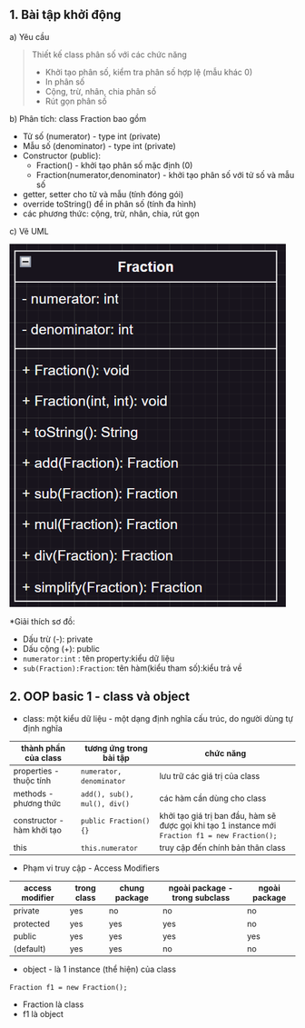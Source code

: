 ## 1. Bài tập khởi động
a) Yêu cầu
> Thiết kế class phân số với các chức năng
> - Khởi tạo phân số, kiểm tra phân số hợp lệ (mẫu khác 0)
> - In phân số
> - Cộng, trừ, nhân, chia phân số
> - Rút gọn phân số

b) Phân tích: class Fraction bao gồm
+ Tử số (numerator) - type int (private)
+ Mẫu số (denominator) - type int (private)
+ Constructor (public):
    + Fraction() - khởi tạo phân số mặc định (0)
    + Fraction(numerator,denominator) - khởi tạo phân số với tử số và mẫu số
+ getter, setter cho tử và mẫu (tính đóng gói)
+ override toString() để in phân số (tính đa hình)
+ các phương thức: cộng, trừ, nhân, chia, rút gọn

c) Vẽ UML

![fraction-uml](./fraction-uml.png)

*Giải thích sơ đồ:
- Dấu trừ (-): private
- Dấu cộng (+): public
- ``numerator:int`` : tên property:kiểu dữ liệu
- ``sub(Fraction):Fraction``: tên hàm(kiểu tham số):kiểu trả về

## 2. OOP basic 1 - class và object 
- class: một kiểu dữ liệu - một dạng định nghĩa cấu trúc, do người dùng tự định nghĩa

|thành phần của class|tương ứng trong bài tập|chức năng|
|--|--|--|
|properties - thuộc tính|``numerator, denominator``|lưu trữ các giá trị của class|
|methods - phương thức| ``add(), sub(), mul(), div()``|các hàm cần dùng cho class|
|constructor - hàm khởi tạo|``public Fraction(){}``|khởi tạo giá trị ban đầu, hàm sẽ được gọi khi tạo 1 instance mới ``Fraction f1 = new Fraction();``|
|this|``this.numerator``|truy cập đến chính bản thân class|

- Phạm vi truy cập - Access Modifiers

|access modifier|trong class|chung package|ngoài package - trong subclass|ngoài package|
|--|--|--|--|--|
|private|yes|no|no|no|
|protected|yes|yes|yes|no|
|public|yes|yes|yes|yes|
|(default)|yes|yes|no|no|

- object - là 1 instance (thể hiện) của class

 ``Fraction f1 = new Fraction();``
   + Fraction là class
   + f1 là object 


